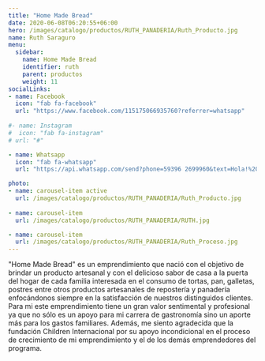 ```yaml
---
title: "Home Made Bread"
date: 2020-06-08T06:20:55+06:00
hero: /images/catalogo/productos/RUTH_PANADERIA/Ruth_Producto.jpg
name: Ruth Saraguro
menu:
  sidebar:
    name: Home Made Bread
    identifier: ruth
    parent: productos
    weight: 11
socialLinks:
- name: Facebook
  icon: "fab fa-facebook"
  url: "https://www.facebook.com/115175066935760?referrer=whatsapp"
  
#- name: Instagram
#  icon: "fab fa-instagram"
# url: "#"

- name: Whatsapp
  icon: "fab fa-whatsapp"
  url: "https://api.whatsapp.com/send?phone=59396 2699960&text=Hola!%20quiero%20apoyar%20tu%20emprendimiento"

photo:
- name: carousel-item active
  url: /images/catalogo/productos/RUTH_PANADERIA/Ruth_Producto.jpg
  
- name: carousel-item
  url: /images/catalogo/productos/RUTH_PANADERIA/RUTH.jpg

- name: carousel-item
  url: /images/catalogo/productos/RUTH_PANADERIA/Ruth_Proceso.jpg
---
```


&quot;Home Made Bread&quot; es un emprendimiento que nació con el objetivo de brindar un producto
artesanal y con el delicioso sabor de casa a la puerta del hogar de cada familia interesada en el
consumo de tortas, pan, galletas, postres entre otros productos artesanales de repostería y
panadería enfocándonos siempre en la satisfacción de nuestros distinguidos clientes. Para mi este
emprendimiento tiene un gran valor sentimental y profesional ya que no sólo es un apoyo para mi
carrera de gastronomía sino un aporte más para los gastos familiares. Además, me siento
agradecida que la fundación Children Internacional por su apoyo incondicional en el proceso de
crecimiento de mi emprendimiento y el de los demás emprendedores del programa.